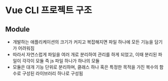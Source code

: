 # Vue CLI 프로젝트 구조
## Module
- 개발하는 애플리케이션의 크기가 커지고 복잡해지면 파일 하나에 모든 기능을 담기가 어려워짐
- 따라서 자연스럽게 파일을 여러 개로 분리하여 관리를 하게 되었고, 이때 분리된 파일이 각각이 모듈 즉 js 파일 하나가 하나의 모듈
- 모듈은 대개 기능 단위로 분리하며, 클래스 하나 혹은 특정한 목적을 가진 복수의 함수로 구성된 라이브러리 하나로 구성됨